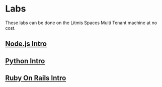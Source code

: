 # Labs

These labs can be done on the Litmis Spaces Multi Tenant machine at no cost.

## [Node.js Intro](http://bit.ly/litmislearn-node-intro)

## [Python Intro](https://kti.news/litmislearn-python-intro)

## [Ruby On Rails Intro](http://bit.ly/litmislearn-rubyonrailsintro)



